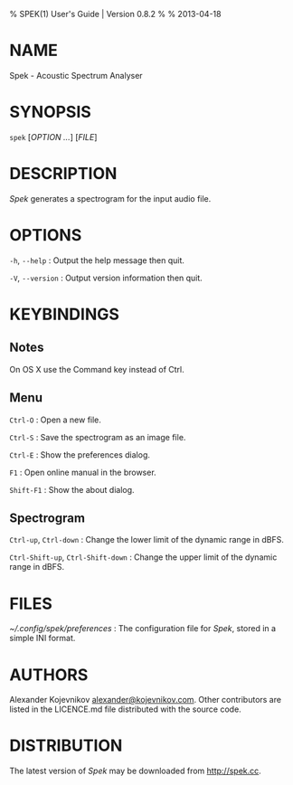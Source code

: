 % SPEK(1) User's Guide | Version 0.8.2
%
% 2013-04-18

# NAME

Spek - Acoustic Spectrum Analyser

# SYNOPSIS

`spek` [*OPTION* *...*] \[*FILE*]

# DESCRIPTION

*Spek* generates a spectrogram for the input audio file.

# OPTIONS

`-h`, `--help`
:   Output the help message then quit.

`-V`, `--version`
:   Output version information then quit.

# KEYBINDINGS

## Notes

On OS X use the Command key instead of Ctrl.

## Menu

`Ctrl-O`
:   Open a new file.

`Ctrl-S`
:   Save the spectrogram as an image file.

`Ctrl-E`
:   Show the preferences dialog.

`F1`
:   Open online manual in the browser.

`Shift-F1`
:   Show the about dialog.

## Spectrogram

`Ctrl-up`, `Ctrl-down`
:   Change the lower limit of the dynamic range in dBFS.

`Ctrl-Shift-up`, `Ctrl-Shift-down`
:   Change the upper limit of the dynamic range in dBFS.

# FILES

*~/.config/spek/preferences*
:   The configuration file for *Spek*, stored in a simple INI format.

# AUTHORS

Alexander Kojevnikov <alexander@kojevnikov.com>. Other contributors are listed
in the LICENCE.md file distributed with the source code.

# DISTRIBUTION

The latest version of *Spek* may be downloaded from <http://spek.cc>.
